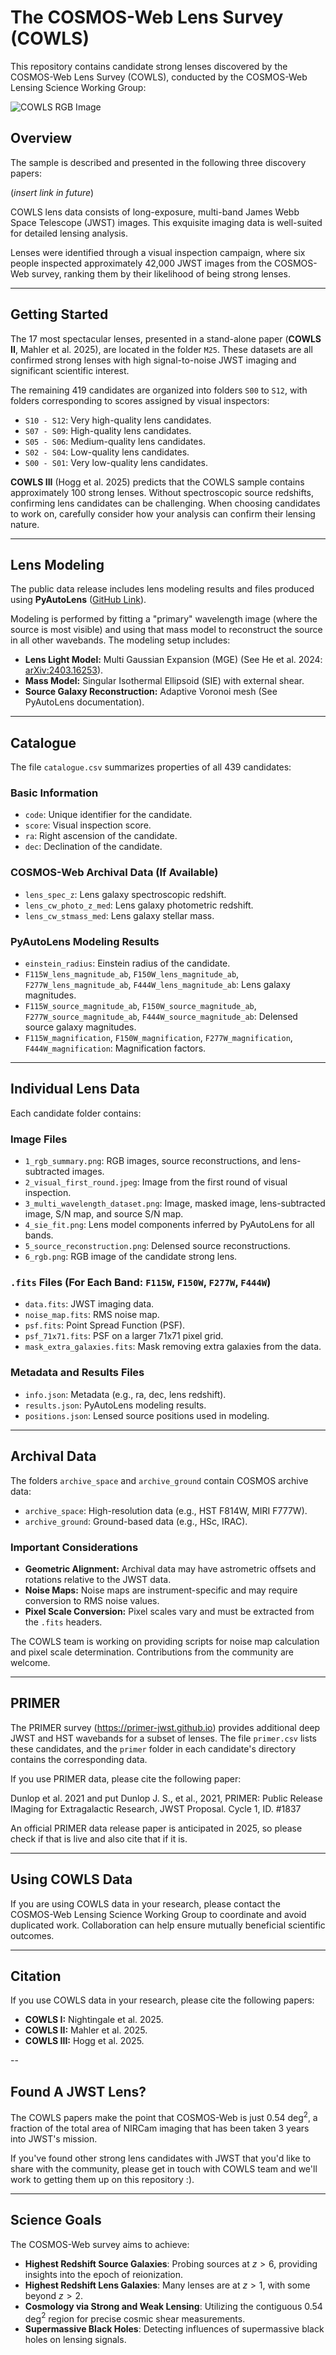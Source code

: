 # The COSMOS-Web Lens Survey (COWLS)

This repository contains candidate strong lenses discovered by the COSMOS-Web Lens Survey (COWLS), conducted by the COSMOS-Web Lensing Science Working Group:

![COWLS RGB Image](https://github.com/Jammy2211/COWLS_COSMOS_Web_Lens_Survey/blob/main/cowls_ii_rgb.png?raw=true)

## Overview

The sample is described and presented in the following three discovery papers:

(*insert link in future*)

COWLS lens data consists of long-exposure, multi-band James Webb Space Telescope (JWST) images. This exquisite imaging data is well-suited for detailed lensing analysis.

Lenses were identified through a visual inspection campaign, where six people inspected approximately 42,000 JWST images from the COSMOS-Web survey, ranking them by their likelihood of being strong lenses.

---

## Getting Started

The 17 most spectacular lenses, presented in a stand-alone paper (**COWLS II**, Mahler et al. 2025), are located in the folder `M25`. These datasets are all confirmed strong lenses with high signal-to-noise JWST imaging and significant scientific interest.

The remaining 419 candidates are organized into folders `S00` to `S12`, with folders corresponding to scores assigned by visual inspectors:

- `S10 - S12`: Very high-quality lens candidates.
- `S07 - S09`: High-quality lens candidates.
- `S05 - S06`: Medium-quality lens candidates.
- `S02 - S04`: Low-quality lens candidates.
- `S00 - S01`: Very low-quality lens candidates.

**COWLS III** (Hogg et al. 2025) predicts that the COWLS sample contains approximately 100 strong lenses. Without spectroscopic source redshifts, confirming lens candidates can be challenging. When choosing candidates to work on, carefully consider how your analysis can confirm their lensing nature.

---

## Lens Modeling

The public data release includes lens modeling results and files produced using **PyAutoLens** ([GitHub Link](https://github.com/Jammy2211/PyAutoLens)).

Modeling is performed by fitting a "primary" wavelength image (where the source is most visible) and using that mass model to reconstruct the source in all other wavebands. The modeling setup includes:

- **Lens Light Model:** Multi Gaussian Expansion (MGE) (See He et al. 2024: [arXiv:2403.16253](https://arxiv.org/abs/2403.16253)).
- **Mass Model:** Singular Isothermal Ellipsoid (SIE) with external shear.
- **Source Galaxy Reconstruction:** Adaptive Voronoi mesh (See PyAutoLens documentation).

---

## Catalogue

The file `catalogue.csv` summarizes properties of all 439 candidates:

### Basic Information
- `code`: Unique identifier for the candidate.
- `score`: Visual inspection score.
- `ra`: Right ascension of the candidate.
- `dec`: Declination of the candidate.

### COSMOS-Web Archival Data (If Available)
- `lens_spec_z`: Lens galaxy spectroscopic redshift.
- `lens_cw_photo_z_med`: Lens galaxy photometric redshift.
- `lens_cw_stmass_med`: Lens galaxy stellar mass.

### PyAutoLens Modeling Results
- `einstein_radius`: Einstein radius of the candidate.
- `F115W_lens_magnitude_ab`, `F150W_lens_magnitude_ab`, `F277W_lens_magnitude_ab`, `F444W_lens_magnitude_ab`: Lens galaxy magnitudes.
- `F115W_source_magnitude_ab`, `F150W_source_magnitude_ab`, `F277W_source_magnitude_ab`, `F444W_source_magnitude_ab`: Delensed source galaxy magnitudes.
- `F115W_magnification`, `F150W_magnification`, `F277W_magnification`, `F444W_magnification`: Magnification factors.

---

## Individual Lens Data

Each candidate folder contains:

### Image Files
- `1_rgb_summary.png`: RGB images, source reconstructions, and lens-subtracted images.
- `2_visual_first_round.jpeg`: Image from the first round of visual inspection.
- `3_multi_wavelength_dataset.png`: Image, masked image, lens-subtracted image, S/N map, and source S/N map.
- `4_sie_fit.png`: Lens model components inferred by PyAutoLens for all bands.
- `5_source_reconstruction.png`: Delensed source reconstructions.
- `6_rgb.png`: RGB image of the candidate strong lens.

### `.fits` Files (For Each Band: `F115W`, `F150W`, `F277W`, `F444W`)
- `data.fits`: JWST imaging data.
- `noise_map.fits`: RMS noise map.
- `psf.fits`: Point Spread Function (PSF).
- `psf_71x71.fits`: PSF on a larger 71x71 pixel grid.
- `mask_extra_galaxies.fits`: Mask removing extra galaxies from the data.

### Metadata and Results Files
- `info.json`: Metadata (e.g., ra, dec, lens redshift).
- `results.json`: PyAutoLens modeling results.
- `positions.json`: Lensed source positions used in modeling.

---

## Archival Data

The folders `archive_space` and `archive_ground` contain COSMOS archive data:

- `archive_space`: High-resolution data (e.g., HST F814W, MIRI F777W).
- `archive_ground`: Ground-based data (e.g., HSc, IRAC).

### Important Considerations
- **Geometric Alignment:** Archival data may have astrometric offsets and rotations relative to the JWST data.
- **Noise Maps:** Noise maps are instrument-specific and may require conversion to RMS noise values.
- **Pixel Scale Conversion:** Pixel scales vary and must be extracted from the `.fits` headers.

The COWLS team is working on providing scripts for noise map calculation and pixel scale determination. Contributions from the community are welcome.

---

## PRIMER

The PRIMER survey (https://primer-jwst.github.io) provides additional deep JWST and HST wavebands for a subset of lenses. The file `primer.csv` lists these candidates, and the `primer` folder in each candidate's directory contains the corresponding data.

If you use PRIMER data, please cite the following paper:

Dunlop et al. 2021 and put  Dunlop J. S., et al., 2021, PRIMER: Public Release IMaging for Extragalactic Research, JWST Proposal. Cycle 1, ID. #1837

An official PRIMER data release paper is anticipated in 2025, so please check if that is live and also cite that if it is.

---

## Using COWLS Data

If you are using COWLS data in your research, please contact the COSMOS-Web Lensing Science Working Group to coordinate and avoid duplicated work. Collaboration can help ensure mutually beneficial scientific outcomes.

---

## Citation

If you use COWLS data in your research, please cite the following papers:
- **COWLS I:** Nightingale et al. 2025.
- **COWLS II:** Mahler et al. 2025.
- **COWLS III:** Hogg et al. 2025.

--

## Found A JWST Lens?

The COWLS papers make the point that COSMOS-Web is just 0.54 deg$^2$, a fraction of the total area of NIRCam imaging that has been taken 3 years into JWST's mission. 

If you've found other strong lens candidates with JWST that you'd like to share with the community, please get in touch with COWLS team and we'll work to getting them up on this repository :).

---

## Science Goals

The COSMOS-Web survey aims to achieve:
- **Highest Redshift Source Galaxies**: Probing sources at $z > 6$, providing insights into the epoch of reionization.
- **Highest Redshift Lens Galaxies**: Many lenses are at $z > 1$, with some beyond $z > 2$.
- **Cosmology via Strong and Weak Lensing**: Utilizing the contiguous 0.54 deg$^2$ region for precise cosmic shear measurements.
- **Supermassive Black Holes**: Detecting influences of supermassive black holes on lensing signals.

